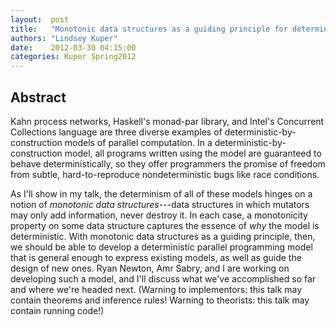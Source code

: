 ```yaml
--- 
layout:  post 
title:   "Monotonic data structures as a guiding principle for deterministic parallel programming"
authors: "Lindsey Kuper" 
date:    2012-03-30 04:15:00 
categories: Kuper Spring2012
--- 
```

## Abstract

Kahn process networks, Haskell's monad-par library, and Intel's
Concurrent Collections language are three diverse examples of
deterministic-by-construction models of parallel computation.  In a
deterministic-by-construction model, all programs written using the
model are guaranteed to behave deterministically, so they offer
programmers the promise of freedom from subtle, hard-to-reproduce
nondeterministic bugs like race conditions.

As I'll show in my talk, the determinism of all of these models hinges
on a notion of *monotonic data structures*---data structures in which
mutators may only add information, never destroy it.  In each case, a
monotonicity property on some data structure captures the essence
of *why* the model is deterministic.  With monotonic data structures
as a guiding principle, then, we should be able to develop a
deterministic parallel programming model that is general enough to
express existing models, as well as guide the design of new ones.
Ryan Newton, Amr Sabry, and I are working on developing such a model,
and I'll discuss what we've accomplished so far and where we're headed
next.  (Warning to implementors: this talk may contain theorems and
inference rules!  Warning to theorists: this talk may contain running
code!)

